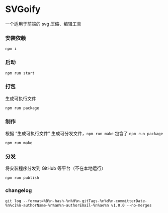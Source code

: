 # SVGoify


一个适用于前端的 svg 压缩、编辑工具


### 安装依赖

```shell
npm i
```

### 启动

```shell
npm run start
```

### 打包

生成可执行文件

```shell
npm run package
```

### 制作

根据 “生成可执行文件” 生成可分发文件，`npm run make` 包含了 `npm run package`

```shell
npm run make
```

### 分发


将安装程序分发到 GitHub 等平台（不在本地运行）

```shell
npm run publish
```

### changelog

```shell
git log --format=%B%n-hash-%n%H%n-gitTags-%n%d%n-committerDate-%n%ci%n-authorName-%n%an%n-authorEmail-%n%ae%n v1.0.0 --no-merges    
```
